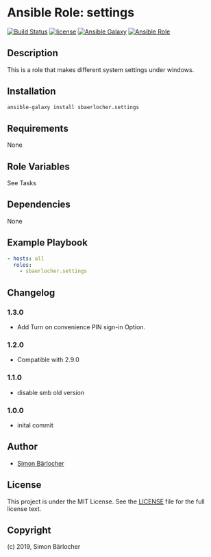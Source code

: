 # Ansible Role: settings

[![Build Status](https://img.shields.io/travis/sbaerlocher/ansible.settings.svg?branch=master&style=popout-square)](https://travis-ci.org/sbaerlocher/ansible.settings) [![license](https://img.shields.io/github/license/mashape/apistatus.svg?style=popout-square)](https://sbaerlo.ch/licence) [![Ansible Galaxy](https://img.shields.io/badge/ansible--galaxy-settings-blue.svg?style=popout-square)](https://galaxy.ansible.com/sbaerlocher/settings) [![Ansible Role](https://img.shields.io/ansible/role/d/35819.svg?style=popout-square)](https://galaxy.ansible.com/sbaerlocher/settings)

## Description

This is a role that makes different system settings under windows.

## Installation

```bash
ansible-galaxy install sbaerlocher.settings
```

## Requirements

None

## Role Variables

See Tasks

## Dependencies

None

## Example Playbook

```yml
- hosts: all
  roles:
    - sbaerlocher.settings
```

## Changelog

### 1.3.0

- Add Turn on convenience PIN sign-in Option.

### 1.2.0

- Compatible with 2.9.0

### 1.1.0

- disable smb old version

### 1.0.0

- inital commit

## Author

- [Simon Bärlocher](https://sbaerlocher.ch)

## License

This project is under the MIT License. See the [LICENSE](https://sbaerlo.ch/licence) file for the full license text.

## Copyright

(c) 2019, Simon Bärlocher
